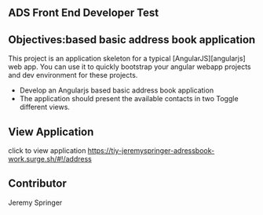 ## ADS Front End Developer Test

## Objectives:based basic address book application

This project is an application skeleton for a typical [AngularJS][angularjs] web app. You can use it
to quickly bootstrap your angular webapp projects and dev environment for these projects.

- Develop an Angularjs based basic address book application
- The application should present the available contacts in two Toggle different views.

## View Application 
click to view application https://tiy-jeremyspringer-adressbook-work.surge.sh/#!/address

## Contributor
Jeremy Springer
